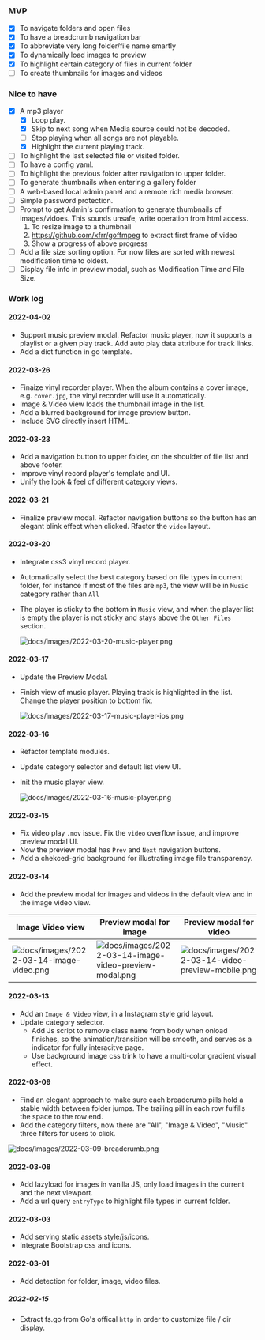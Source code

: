 ### MVP

- [x] To navigate folders and open files
- [x] To have a breadcrumb navigation bar
- [x] To abbreviate very long folder/file name smartly
- [x] To dynamically load images to preview 
- [x] To highlight certain category of files in current folder
- [ ] To create thumbnails for images and videos

### Nice to have
- [x] A mp3 player
  - [x] Loop play.
  - [x] Skip to next song when Media source could not be decoded. 
  - [ ] Stop playing when all songs are not playable.
  - [x] Highlight the current playing track.
- [ ] To highlight the last selected file or visited folder. 
- [ ] To have a config yaml.
- [ ] To highlight the previous folder after navigation to upper folder. 
- [ ] To generate thumbnails when entering a gallery folder 
- [ ] A web-based local admin panel and a remote rich media browser.
- [ ] Simple password protection.
- [ ] Prompt to get Admin's confirmation to generate thumbnails of images/vidoes. This sounds unsafe, write operation from html access. 
    1. To resize image to a thumbnail
    2. https://github.com/xfrr/goffmpeg to extract first frame of video
    3. Show a progress of above progress
- [ ] Add a file size sorting option. For now files are sorted with newest modification time to oldest. 
- [ ] Display file info in preview modal, such as Modification Time and File Size.

### Work log

#### 2022-04-02

- Support music preview modal. Refactor music player, now it supports a playlist or a given play track. Add auto play data attribute for track links.
- Add a dict function in go template.

#### 2022-03-26

- Finaize vinyl recorder player. When the album contains a cover image, e.g. `cover.jpg`, the vinyl recorder will use it automatically.
- Image & Video view loads the thumbnail image in the list. 
- Add a blurred background for image preview button.
- Include SVG directly insert HTML.
 

#### 2022-03-23

- Add a navigation button to upper folder, on the shoulder of file list and above footer. 
- Improve vinyl record player's template and UI.
- Unify the look & feel of different category views. 

#### 2022-03-21

- Finalize preview modal. Refactor navigation buttons so the button has an elegant blink effect when clicked. Rfactor the `video` layout.

#### 2022-03-20

- Integrate css3 vinyl record player.
- Automatically select the best category based on file types in current folder, for instance if most of the files are `mp3`, the view will be in `Music` category rather than `All`
- The player is sticky to the bottom in `Music` view, and when the player list is empty the player is not sticky and stays above the `Other Files` section.
  
  ![docs/images/2022-03-20-music-player.png](docs/images/2022-03-20-music-player.png)

#### 2022-03-17

- Update the Preview Modal.
- Finish view of music player. Playing track is highlighted in the list. Change the player position to bottom fix.

  ![docs/images/2022-03-17-music-player-ios.png](docs/images/2022-03-17-music-player-ios.png)
#### 2022-03-16

- Refactor template modules. 
- Update category selector and default list view UI. 
- Init the music player view.
  
  ![docs/images/2022-03-16-music-player.png](docs/images/2022-03-16-music-player.png)


#### 2022-03-15

- Fix video play `.mov` issue. Fix the `video` overflow issue, and improve preview modal UI.
- Now the preview modal has `Prev` and `Next` navigation buttons. 
- Add a chekced-grid background for illustrating image file transparency.

#### 2022-03-14

- Add the preview modal for images and videos in the default view and in the image video view.

| Image Video view  | Preview modal for image | Preview modal for video |
| ------------- | ------------- | ------------- |
| ![docs/images/2022-03-14-image-video.png](docs/images/2022-03-14-image-video.png)  | ![docs/images/2022-03-14-image-video-preview-modal.png](docs/images/2022-03-14-image-video-preview-modal.png) | ![docs/images/2022-03-14-video-preview-mobile.png](docs/images/2022-03-14-video-preview-mobile.png)  | 



#### 2022-03-13

- Add an `Image & Video` view, in a Instagram style grid layout.
- Update category selector. 
  - Add Js script to remove class name from body when onload finishes, so the animation/transition will be smooth, and serves as a indicator for fully interacitve page.
  - Use background image css trink to have a multi-color gradient visual effect.

#### 2022-03-09

- Find an elegant approach to make sure each breadcrumb pills hold a stable width between folder jumps. The trailing pill in each row fulfills the space to the row end. 
- Add the category filters, now there are "All", "Image & Video", "Music" three filters for users to click. 

![docs/images/2022-03-09-breadcrumb.png](docs/images/2022-03-09-breadcrumb.png)


#### 2022-03-08

- Add lazyload for images in vanilla JS, only load images in the current and the next viewport. 
- Add a url query `entryType` to highlight file types in current folder.

#### 2022-03-03

- Add serving static assets style/js/icons.
- Integrate Bootstrap css and icons.

#### 2022-03-01

- Add detection for folder, image, video files.

##### 2022-02-15

- Extract fs.go from Go's offical `http` in order to customize file / dir display.




